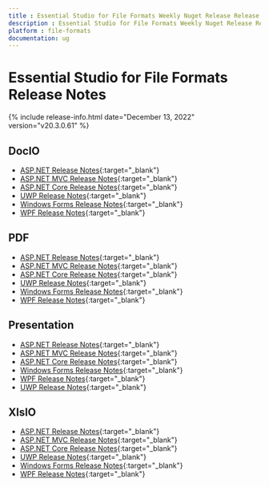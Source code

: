 ```yaml
---
title : Essential Studio for File Formats Weekly Nuget Release Release Notes  
description : Essential Studio for File Formats Weekly Nuget Release Release Notes  
platform : file-formats
documentation: ug
---
```


# Essential Studio for File Formats  Release Notes  

{% include release-info.html date="December 13, 2022" version="v20.3.0.61" %} 

## DocIO

* [ASP.NET Release Notes](/aspnet/release-notes/v20.3.0.61#docio){:target="_blank"}
* [ASP.NET MVC Release Notes](/aspnetmvc/release-notes/v20.3.0.61#docio){:target="_blank"}
* [ASP.NET Core Release Notes](/aspnet-core/release-notes/v20.3.0.61#docio){:target="_blank"}
* [UWP Release Notes](/uwp/release-notes/v20.3.0.61#docio){:target="_blank"}
* [Windows Forms Release Notes](/windowsforms/release-notes/v20.3.0.61#docio){:target="_blank"}
* [WPF Release Notes](/wpf/release-notes/v20.3.0.61#docio){:target="_blank"}


## PDF

* [ASP.NET Release Notes](/aspnet/release-notes/v20.3.0.61#pdf){:target="_blank"}
* [ASP.NET MVC Release Notes](/aspnetmvc/release-notes/v20.3.0.61#pdf){:target="_blank"}
* [ASP.NET Core Release Notes](/aspnet-core/release-notes/v20.3.0.61#pdf){:target="_blank"}
* [UWP Release Notes](/uwp/release-notes/v20.3.0.61#pdf){:target="_blank"}
* [Windows Forms Release Notes](/windowsforms/release-notes/v20.3.0.61#pdf){:target="_blank"}
* [WPF Release Notes](/wpf/release-notes/v20.3.0.61#pdf){:target="_blank"}


## Presentation

* [ASP.NET Release Notes](/aspnet/release-notes/v20.3.0.61#presentation){:target="_blank"}
* [ASP.NET MVC Release Notes](/aspnetmvc/release-notes/v20.3.0.61#presentation){:target="_blank"}
* [ASP.NET Core Release Notes](/aspnet-core/release-notes/v20.3.0.61#presentation){:target="_blank"}
* [Windows Forms Release Notes](/windowsforms/release-notes/v20.3.0.61#presentation){:target="_blank"}
* [WPF Release Notes](/wpf/release-notes/v20.3.0.61#presentation){:target="_blank"}
* [UWP Release Notes](/uwp/release-notes/v20.3.0.61#presentation){:target="_blank"}


## XlsIO

* [ASP.NET Release Notes](/aspnet/release-notes/v20.3.0.61#xlsio){:target="_blank"}
* [ASP.NET MVC Release Notes](/aspnetmvc/release-notes/v20.3.0.61#xlsio){:target="_blank"}
* [ASP.NET Core Release Notes](/aspnet-core/release-notes/v20.3.0.61#xlsio){:target="_blank"}
* [UWP Release Notes](/uwp/release-notes/v20.3.0.61#xlsio){:target="_blank"}
* [Windows Forms Release Notes](/windowsforms/release-notes/v20.3.0.61#xlsio){:target="_blank"}
* [WPF Release Notes](/wpf/release-notes/v20.3.0.61#xlsio){:target="_blank"}